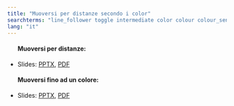```yaml
---
title: "Muoversi per distanze secondo i color"
searchterms: "line_follower toggle intermediate color colour colour_sensor sensors follower linefollower tracker line_traker my_blocks sensor_block color_line_follower_with_my_blocks"
lang: "it"
---
```

 <ul>
 <h4>Muoversi per distanze:</h4>
 <li class="ng-binding">
 Slides:
 <a href="translations/en-us/intermediate/Muoversi per distanze secondo i color.pptx">PPTX</a>,
 <a href="translations/en-us/intermediate/Muoversi per distanze secondo i color.pdf">PDF</a>
 </li>
 <h4>Muoversi fino ad un colore:</h4>
 <li class="ng-binding">Slides:
 <a href="translations/en-us/intermediate/Muoversi fino ad un colore.pptx">PPTX</a>,
 <a href="translations/en-us/intermediate/Muoversi fino ad un colore.pdf">PDF</a>
 </li>
 </ul>
